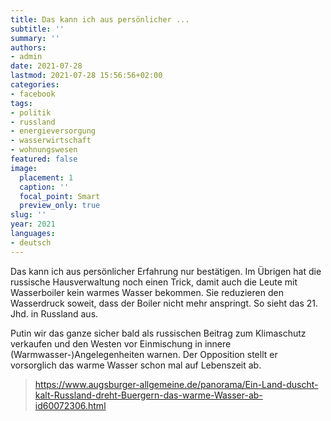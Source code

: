 ```yaml
---
title: Das kann ich aus persönlicher ...
subtitle: ''
summary: ''
authors:
- admin
date: 2021-07-28
lastmod: 2021-07-28 15:56:56+02:00
categories:
- facebook
tags:
- politik
- russland
- energieversorgung
- wasserwirtschaft
- wohnungswesen
featured: false
image:
  placement: 1
  caption: ''
  focal_point: Smart
  preview_only: true
slug: ''
year: 2021
languages:
- deutsch
---
```


Das kann ich aus persönlicher Erfahrung nur bestätigen. Im Übrigen hat die russische Hausverwaltung noch einen Trick, damit auch die Leute mit Wasserboiler kein warmes Wasser bekommen. Sie reduzieren den Wasserdruck soweit, dass der Boiler nicht mehr anspringt. So sieht das 21. Jhd. in Russland aus. 

Putin wir das ganze sicher bald als russischen Beitrag zum Klimaschutz verkaufen und den Westen vor Einmischung in innere (Warmwasser-)Angelegenheiten warnen. Der Opposition stellt er vorsorglich das warme Wasser schon mal auf Lebenszeit ab.
> https://www.augsburger-allgemeine.de/panorama/Ein-Land-duscht-kalt-Russland-dreht-Buergern-das-warme-Wasser-ab-id60072306.html